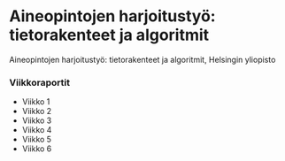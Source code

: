 # Aineopintojen harjoitustyö: tietorakenteet ja algoritmit
Aineopintojen harjoitustyö: tietorakenteet ja algoritmit, Helsingin yliopisto

### Viikkoraportit
- Viikko 1
- Viikko 2
- Viikko 3
- Viikko 4
- Viikko 5
- Viikko 6

